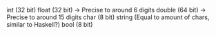 int (32 bit)
float (32 bit) -> Precise to around 6 digits
double (64 bit) -> Precise to around 15 digits
char (8 bit)
string (Equal to amount of chars, similar to Haskell?)
bool (8 bit)